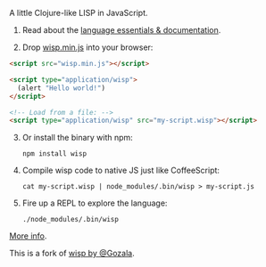 A little Clojure-like LISP in JavaScript.

<!-- interactive demo -->

1. Read about the [language essentials & documentation](https://github.com/chr15m/wisp/doc/language-essentials.md).

2. Drop [wisp.min.js](https://github.com/chr15m/wisp/raw/gh-pages/dist/wisp.min.js) into your browser:

```html
<script src="wisp.min.js"></script>

<script type="application/wisp">
  (alert "Hello world!")
</script>

<!-- Load from a file: -->
<script type="application/wisp" src="my-script.wisp"></script>
```

3. Or install the binary with npm:

	`npm install wisp`

4. Compile wisp code to native JS just like CoffeeScript:

	`cat my-script.wisp | node_modules/.bin/wisp > my-script.js`

5. Fire up a REPL to explore the language:

	`./node_modules/.bin/wisp`

[More info](https://github.com/chr15m/wisp/blob/master/doc/more-info.wisp).

This is a fork of [wisp by @Gozala](https://github.com/Gozala/wisp).
